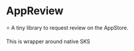 # AppReview

⭐️ A tiny library to request review on the AppStore.

This is wrapper around native SKS
